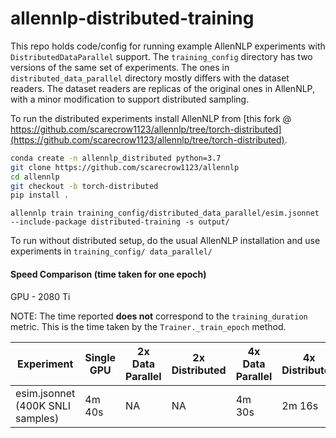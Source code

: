 # allennlp-distributed-training

This repo holds code/config for running example AllenNLP experiments with `DistributedDataParallel` support.
The `training_config` directory has two versions of the same set of experiments. The ones in `distributed_data_parallel` 
directory mostly differs with the dataset readers. The dataset readers are replicas of the original ones in AllenNLP, 
with a minor modification to support distributed sampling.

To run the distributed experiments install AllenNLP from [this fork @ https://github.com/scarecrow1123/allennlp/tree/torch-distributed](https://github.com/scarecrow1123/allennlp/tree/torch-distributed).

```bash
conda create -n allennlp_distributed python=3.7
git clone https://github.com/scarecrow1123/allennlp
cd allennlp
git checkout -b torch-distributed
pip install .
```  

`allennlp train training_config/distributed_data_parallel/esim.jsonnet --include-package distributed-training -s output/`

To run without distributed setup, do the usual AllenNLP installation and use experiments in `training_config/ data_parallel/`

#### Speed Comparison (time taken for one epoch)

GPU - 2080 Ti

NOTE: The time reported **does not** correspond to the `training_duration` metric. This is the time taken by the `Trainer._train_epoch` method.

| Experiment | Single GPU | 2x Data Parallel | 2x Distributed | 4x Data Parallel | 4x Distributed |
|------------|------------|------------------|----------------|------------------|----------------|
| esim.jsonnet (400K SNLI samples) | 4m 40s | NA | NA | 4m 30s | 2m 16s |  
